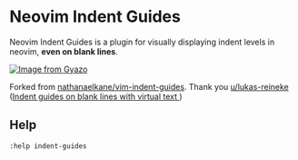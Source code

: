 # Neovim Indent Guides
Neovim Indent Guides is a plugin for visually displaying indent levels in neovim, **even on blank lines**.

[![Image from Gyazo](https://i.gyazo.com/89d08604557fb199808c08ac6a164662.png)](https://gyazo.com/89d08604557fb199808c08ac6a164662)

Forked from [nathanaelkane/vim-indent-guides](https://github.com/nathanaelkane/vim-indent-guides). Thank you [u/lukas-reineke](https://www.reddit.com/user/lukas-reineke/) ([Indent guides on blank lines with virtual text
](https://www.reddit.com/r/neovim/comments/fxjjqh/indent_guides_on_blank_lines_with_virtual_text/))

## Help
`:help indent-guides`
